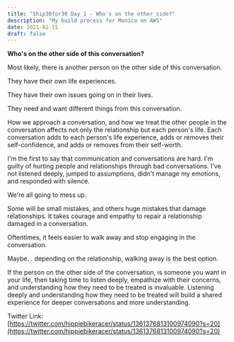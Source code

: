 ```yaml
---
title: "Ship30for30 Day 1 - Who's on the other side?"
description: "My build process for Monica on AWS"
date: 2021-02-15
draft: false
---
```


**Who's on the other side of this conversation?**  

Most likely, there is another person on the other side of this conversation.  

They have their own life experiences.  

They have their own issues going on in their lives.  

They need and want different things from this conversation.   

How we approach a conversation, and how we treat the other people in the conversation affects not only the relationship but each person's life.  Each conversation adds to each person's life experience, adds or removes their self-confidence, and adds or removes from their self-worth.    

I'm the first to say that communication and conversations are hard.  I'm guilty of hurting people and relationships through bad conversations.  I've not listened deeply, jumped to assumptions, didn't manage my emotions, and responded with silence.   

We're all going to mess up.   

Some will be small mistakes, and others huge mistakes that damage relationships. It takes courage and empathy to repair a relationship damaged in a conversation.   

Oftentimes, it feels easier to walk away and stop engaging in the conversation.   

Maybe. . depending on the relationship, walking away is the best option.   

If the person on the other side of the conversation, is someone you want in your life, then taking time to listen deeply, empathize with their concerns, and understanding how they need to be treated is invaluable.  Listening deeply and understanding how they need to be treated will build a shared experience for deeper conversations and more understanding.  

Twitter Link: [https://twitter.com/hippiebikeracer/status/1361376813100974090?s=20](https://twitter.com/hippiebikeracer/status/1361376813100974090?s=20)